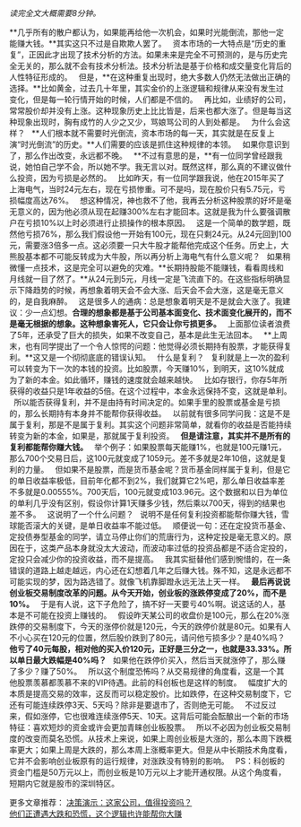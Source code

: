 *读完全文大概需要8分钟。*
  
**几乎所有的散户都认为，如果能再给他一次机会，如果时光能倒流，那他一定能赚大钱。**其实这只不过是自欺欺人罢了。
 
资本市场的一大特点是“历史的重复”，正因此才出现了技术分析的方法。如果未来是完全不可预测的，是与历史完全无关的，那么就不会有技术分析法。技术分析法是基于价格和成交量变化背后的人性特征形成的。
 
但是，**在这种重复出现时，绝大多数人仍然无法做出正确的选择。**比如黄金，过去几十年里，其实金价的上涨逻辑和规律从来没有发生过变化，但是每一轮行情开始的时候，人们都是不信的。
 
再比如，业绩好的公司，常常股价却并没有上涨。这种现象历史上比比皆是，后来也都大涨了。但是每当这种现象出现时，胸有成竹的人少之又少，骂娘骂公司的人到处都是。
 
为什么会这样？
 
**人们根本就不需要时光倒流，资本市场的每一天，其实就是在反复上演“时光倒流”的历史。**人们需要的应该是抓住这种规律的本领。
 
如果你意识到了，那么作出改变，永远都不晚。
 
**不过有意思的是，**有一位同学曾经跟我说，她怕自己学不会，所以她不学。我无言以对。既然这样，那么真的不建议做什么投资，因为亏损是必然的。
 
比如昨天，有一位同学跟我说，他在2015年买了上海电气，当时24元左右，现在亏损惨重。可不是吗，现在股价只有5.75元，亏损幅度高达76%。
 
想这种情况，神也救不了他，我再去分析这种股票的好坏是毫无意义的，因为他必须从现在起赚300%左右才能回本。这就是我为什么要强调散户在亏损10%以上时必须进行止损操作的根本原因。
 
这是一个简单的数学题，既然他亏损76%，那么我们假设他一开始有100元，现在只剩24元。从24元回到100元，需要涨3倍多一点。这必须要一只大牛股才能帮他完成这个任务。历史上，大熊股基本都不可能反转成为大牛股，所以再分析上海电气有什么意义呢？
 
如果稍微懂一点技术，这是完全可以避免的灾难。**长期持股能不能赚钱，看看周线和月线就一目了然了。**从24元到5元，月线一定是飞流直下的。在这些指标明确显示下降趋势的时候，再想象着明天会不会大涨、后天会不会大涨，这是毫无意义的，是自我麻醉。
 
这是很多人的通病：总是想象着明天是不是就会大涨了。我建议：少一点幻想。**合理的想象都是基于公司基本面变化、技术面变化展开的，而不是毫无根据的想象。这种想象害死人，它只会让你亏损更多。**
 
上面那位读者浪费了5年，还承受了巨大的损失，如果不改变自己，基本是此生无法回本。
 
**上周末，也有同学提出了一个令人惊愕的问题：他觉得必须长期持有股票，才能获得复利。**这又是一个彻彻底底的错误认知。
 
什么是复利？
 
复利就是上一次的盈利可以转变为下一次的本钱的投资。比如股票，今天赚10%，到明天，这10%就成为了新的本金。如此循环，赚钱的速度就会越来越快。
 
比如存银行，你存5年所获得的收益只是1年收益的5倍。在这个过程中，本金永远保持不变，这就是单利。
 
所以能否获得复利，并不是由持有时间决定的。如果手里的股票或基金是亏损的，那么长期持有本身并不能帮你获得收益。
 
以前就有很多同学问我：这是不是属于复利，那是不是属于复利。其实这个问题非常简单，就看你的收益是否能持续转变为新的本金，如果是，那就属于复利投资。
 
**但是请注意，其实并不是所有的复利都能帮你赚大钱。**
 
举个例子：如果股票每天能赚1%，也就是100元赚1元，那么700个交易日后，这100元就变成了1059元。差不多就是2年10倍，这就是复利的力量。
 
但如果不是股票，而是货币基金呢？货币基金同样属于复利，但是它的单日收益率极低，目前年化都不到2%，我们就算它2%吧，那么单日收益率差不多就是0.00555%。700天后，100元就变成103.96元。这个数据和以日为单位的单利几乎没有区别，假设你计算1天赚多少钱，然后乘以700天，得到的结果也差不多。
 
这说明了一个什么问题？
 
说明不是任何复利投资都能帮你赚大钱，雪球能否滚大的关键，是单日收益率不能过低。
 
顺便说一句：还在定投货币基金、定投债券型基金的同学，请立马停止你们的荒唐行为，这种定投是毫无意义的。原因在于，这类产品本身就没太大波动，而波动率过低的投资品都是不适合定投的，定投只会减少你的投资收益，而不是提高。
 
我其实挺替他们感到惋惜的，在一条错误的道路上越走越远，内心还在幻想着几年之后赚大钱。殊不知，这是永远都不可能实现的梦，因为路选错了。就像飞机靠脚蹬永远无法上天一样。
 
**最后再说说创业板交易制度改革的问题。从今天开始，创业板的涨跌停变成了20%，而不是10%。**
 
于是有人说，这下子危险了，搞不好一天要亏40%啊。说这话的人，基本是不可能在投资上赚钱的。
 
假设昨天某公司的收盘价是100元，那么在20%涨跌停的交易制度下，今天的涨停价就是120元，今天的跌停价就是80元。如果有人不小心买在120元的位置，然后股价跌到了80元，请问他亏损多少？是40%吗？
 
**他亏了40元每股，相对他的买入价120元，正好是三分之一，也就是33.33%。所以单日最大跌幅是40%吗？**
 
如果他在跌停价买入，然后当天就涨停了，那么赚了多少？赚了50%。
 
所以这个制度恐怖吗？从交易规律的角度看，这是一个其他股票羡慕都羡慕不来的VIP待遇。此前的科创板也是这样的制度。
 
幅度扩大的本质是提高交易的效率，这反而可以稳定股价。比如跌停，在这种交易制度下，它还有可能连续跌停3天、5天吗？除非是要退市了，否则绝无可能。
 
不过反过来，假如涨停，它也很难连续涨停5天、10天。这背后可能会酝酿出一个新的市场特征：喜欢短炒的资金或许会更加青睐创业板股票。
 
所以不必因为创业板交易制度的改变而莫名恐慌。从技术上来说，如果上周创业板是大涨的，那么本周下跌概率更大；如果上周是大跌的，那么本周上涨概率更大。但是从中长期技术角度看，它并不会影响创业板原有的运行规律，对涨跌没有特别的影响。
 
PS：科创板的资金门槛是50万元以上，而创业板是10万元以上才能开通权限。从这个角度看，短期内它就是股市的深圳特区。
  
更多文章推荐：
[决策演示：这家公司，值得投资吗？][Link 1]  
[他们正遭遇大跌和恐慌，这个逻辑也许能帮你大赚][Link 2]

[Link 1]: http://mp.weixin.qq.com/s?__biz=MzU0NTkyOTAzMw==&mid=2247490680&idx=1&sn=3c4ccc4e34568565ebe7193da2151bb5&chksm=fb643e5ecc13b74873e47d49b4a9f13eee456d718d6d469597d42fab3580911570f6aad1328a&scene=21#wechat_redirect
[Link 2]: http://mp.weixin.qq.com/s?__biz=MzU0NTkyOTAzMw==&mid=2247490671&idx=1&sn=befd77a29f8e66f8fbc9588d9e785411&chksm=fb643e49cc13b75f8efec20b3c6da30830168bf39a5fe64546ba6f19f42c5ab6a74c520077f8&scene=21#wechat_redirect